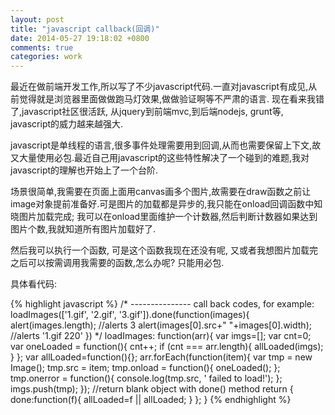 ```yaml
---
layout: post
title: "javascript callback(回调)"
date: 2014-05-27 19:18:02 +0800
comments: true
categories: work 
---
```


最近在做前端开发工作,所以写了不少javascript代码.一直对javascript有成见,从前觉得就是浏览器里面做做跑马灯效果,做做验证啊等不严肃的语言. 现在看来我错了,javascript社区很活跃, 从jquery到前端mvc,到后端nodejs, grunt等, javascript的威力越来越强大.


javascript是单线程的语言,很多事件处理需要用到回调,从而也需要保留上下文,故又大量使用必包.最近自己用javascript的这些特性解决了一个碰到的难题,我对javascript的理解也开始上了一个台阶.

场景很简单,我需要在页面上面用canvas画多个图片,故需要在draw函数之前让image对象提前准备好.可是图片的加载都是异步的,我只能在onload回调函数中知晓图片加载完成; 我可以在onload里面维护一个计数器,然后判断计数器如果达到图片个数,我就知道所有图片加载好了.

然后我可以执行一个函数, 可是这个函数我现在还没有呢, 又或者我想图片加载完之后可以按需调用我需要的函数,怎么办呢? 只能用必包.

具体看代码:

{% highlight javascript %}
  /* --------------- call back codes, for example:
     loadImages(['1.gif', '2.gif', '3.gif']).done(function(images){
       alert(images.length);                     //alerts 3
       alert(images[0].src+" "+images[0].width); //alerts '1.gif 220'
     })
   */
  loadImages: function(arr){
    var imgs=[];
    var cnt=0;
    var oneLoaded = function(){
      cnt++;
      if (cnt === arr.length){
        allLoaded(imgs);
      }
    };
    var allLoaded=function(){};
    arr.forEach(function(item){
      var tmp = new Image();
      tmp.src = item;
      tmp.onload = function(){ oneLoaded(); };
      tmp.onerror = function(){ console.log(tmp.src, ' failed to load!'); };
      imgs.push(tmp);
    });
    //return blank object with done() method
    return {
      done:function(f){
        allLoaded=f || allLoaded;
      }
    };
  }
{% endhighlight %}


